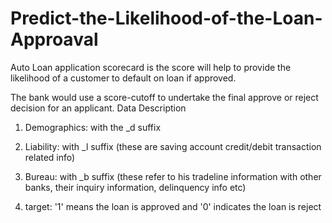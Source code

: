 # Predict-the-Likelihood-of-the-Loan-Approaval

Auto Loan application scorecard is the score will help to provide the likelihood of a customer to default on loan if approved.

The bank would use a score-cutoff to undertake the final approve or reject decision for an applicant.
Data Description

1) Demographics: with the _d suffix 

2) Liability: with _l suffix (these are saving account credit/debit transaction related info)

3) Bureau: with _b suffix (these refer to his tradeline information with other banks, their inquiry information, delinquency info etc)

4) target: '1' means the loan is approved and '0' indicates the loan is reject
